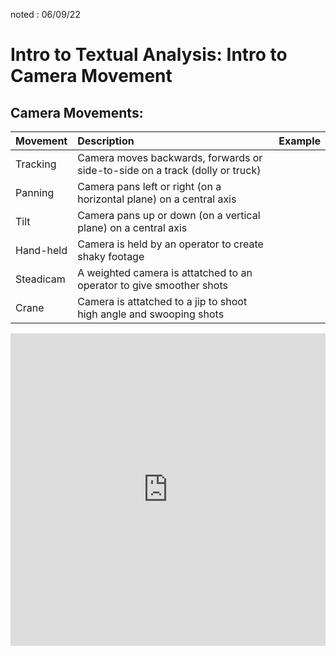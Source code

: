 noted : 06/09/22

# Intro to Textual Analysis: Intro to Camera Movement

## Camera Movements:

| Movement  | Description                                                                  | Example |
| :-------- | :--------------------------------------------------------------------------- | :------ |
| Tracking  | Camera moves backwards, forwards or side-to-side on a track (dolly or truck) |         |
| Panning   | Camera pans left or right (on a horizontal plane) on a central axis          |         |
| Tilt      | Camera pans up or down (on a vertical plane) on a central axis               |         |
| Hand-held | Camera is held by an operator to create shaky footage                        |         |
| Steadicam | A weighted camera is attatched to an operator to give smoother shots         |         |
| Crane     | Camera is attatched to a jip to shoot high angle and swooping shots          |         |

<iframe src="https://quizlet.com/741584131/flashcards/embed?i=2gj5tn&x=1jj1" height="500" width="100%" style="border:0"></iframe>
